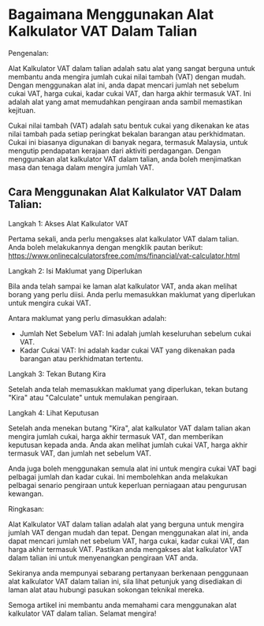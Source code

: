 Bagaimana Menggunakan Alat Kalkulator VAT Dalam Talian
======================================================

Pengenalan:

Alat Kalkulator VAT dalam talian adalah satu alat yang sangat berguna untuk membantu anda mengira jumlah cukai nilai tambah (VAT) dengan mudah. Dengan menggunakan alat ini, anda dapat mencari jumlah net sebelum cukai VAT, harga cukai, kadar cukai VAT, dan harga akhir termasuk VAT. Ini adalah alat yang amat memudahkan pengiraan anda sambil memastikan kejituan.

Cukai nilai tambah (VAT) adalah satu bentuk cukai yang dikenakan ke atas nilai tambah pada setiap peringkat bekalan barangan atau perkhidmatan. Cukai ini biasanya digunakan di banyak negara, termasuk Malaysia, untuk mengutip pendapatan kerajaan dari aktiviti perdagangan. Dengan menggunakan alat kalkulator VAT dalam talian, anda boleh menjimatkan masa dan tenaga dalam mengira jumlah VAT.

Cara Menggunakan Alat Kalkulator VAT Dalam Talian:
--------------------------------------------------

Langkah 1: Akses Alat Kalkulator VAT

Pertama sekali, anda perlu mengakses alat kalkulator VAT dalam talian. Anda boleh melakukannya dengan mengklik pautan berikut: <https://www.onlinecalculatorsfree.com/ms/financial/vat-calculator.html>

Langkah 2: Isi Maklumat yang Diperlukan

Bila anda telah sampai ke laman alat kalkulator VAT, anda akan melihat borang yang perlu diisi. Anda perlu memasukkan maklumat yang diperlukan untuk mengira cukai VAT.

Antara maklumat yang perlu dimasukkan adalah:

- Jumlah Net Sebelum VAT: Ini adalah jumlah keseluruhan sebelum cukai VAT.
- Kadar Cukai VAT: Ini adalah kadar cukai VAT yang dikenakan pada barangan atau perkhidmatan tertentu.

Langkah 3: Tekan Butang Kira

Setelah anda telah memasukkan maklumat yang diperlukan, tekan butang "Kira" atau "Calculate" untuk memulakan pengiraan.

Langkah 4: Lihat Keputusan

Setelah anda menekan butang "Kira", alat kalkulator VAT dalam talian akan mengira jumlah cukai, harga akhir termasuk VAT, dan memberikan keputusan kepada anda. Anda akan melihat jumlah cukai VAT, harga akhir termasuk VAT, dan jumlah net sebelum VAT.

Anda juga boleh menggunakan semula alat ini untuk mengira cukai VAT bagi pelbagai jumlah dan kadar cukai. Ini membolehkan anda melakukan pelbagai senario pengiraan untuk keperluan perniagaan atau pengurusan kewangan.

Ringkasan:

Alat Kalkulator VAT dalam talian adalah alat yang berguna untuk mengira jumlah VAT dengan mudah dan tepat. Dengan menggunakan alat ini, anda dapat mencari jumlah net sebelum VAT, harga cukai, kadar cukai VAT, dan harga akhir termasuk VAT. Pastikan anda mengakses alat kalkulator VAT dalam talian ini untuk menyenangkan pengiraan VAT anda.

Sekiranya anda mempunyai sebarang pertanyaan berkenaan penggunaan alat kalkulator VAT dalam talian ini, sila lihat petunjuk yang disediakan di laman alat atau hubungi pasukan sokongan teknikal mereka.

Semoga artikel ini membantu anda memahami cara menggunakan alat kalkulator VAT dalam talian. Selamat mengira!